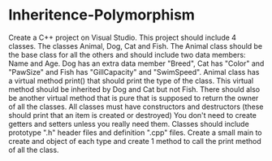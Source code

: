 # Inheritence-Polymorphism
Create a C++ project on Visual Studio. This project should include 4 classes. The classes Animal, Dog, Cat and Fish. The Animal class should be the base class for all the others and should include two data members: Name and Age. Dog has an extra data member "Breed", Cat has "Color" and "PawSize" and Fish has "GillCapacity" and "SwimSpeed". Animal class has a virtual method print() that should print the type of the class. This virtual method should be inherited by Dog and Cat but not Fish. There should also be another virtual method that is pure that is supposed to return the owner of all the classes.  All classes must have constructors and destructors (these should print that an item is created or destroyed) You don't need to create getters and setters unless you really need them. Classes should include prototype ".h" header files and definition ".cpp" files. Create a small main to create and object of each type and create 1 method to call the print method of all the class.
